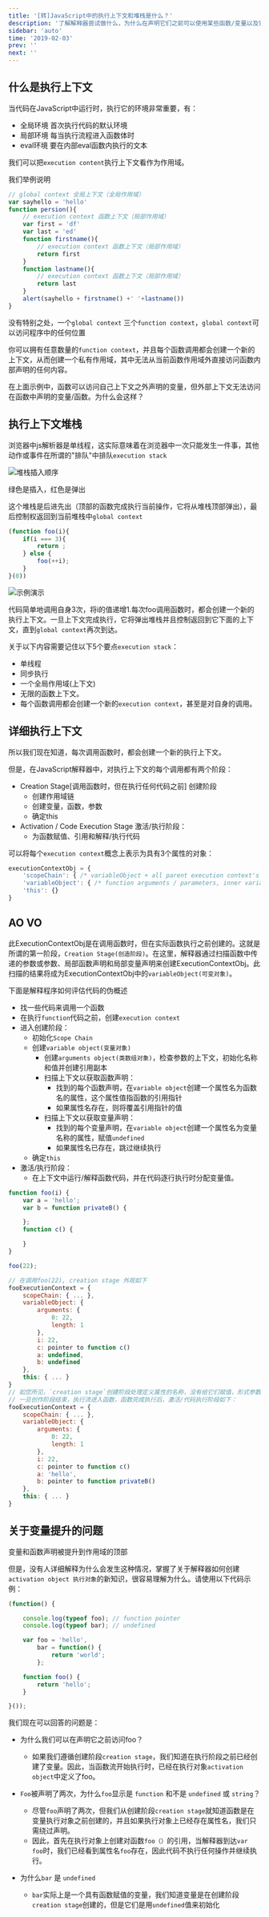 ```yaml
---
title: '[转]JavaScript中的执行上下文和堆栈是什么？'
description: '了解解释器尝试做什么，为什么在声明它们之前可以使用某些函数/变量以及它们的值是如何确定的'
sidebar: 'auto'
time: '2019-02-03'
prev: ''
next: ''
---
```


## 什么是执行上下文

当代码在JavaScript中运行时，执行它的环境非常重要，有：
+ 全局环境 首次执行代码的默认环境
+ 局部环境 每当执行流程进入函数体时
+ eval环境 要在内部eval函数内执行的文本

我们可以把`execution content`执行上下文看作为作用域。

我们举例说明

``` js
// global context 全局上下文（全局作用域）
var sayhello = 'hello'
function persion(){
    // execution context 函数上下文（局部作用域）
    var first = 'df'
    var last = 'ed'
    function firstname(){
        // execution context 函数上下文（局部作用域）
        return first
    }
    function lastname(){
        // execution context 函数上下文（局部作用域）
        return last
    }
    alert(sayhello + firstname() +' '+lastname())
}
```

没有特别之处，一个`global context` 三个`function context`，`global context`可以访问程序中的任何位置

你可以拥有任意数量的`function context`，并且每个函数调用都会创建一个新的上下文，从而创建一个私有作用域，其中无法从当前函数作用域外直接访问函数内部声明的任何内容。

在上面示例中，函数可以访问自己上下文之外声明的变量，但外部上下文无法访问在函数中声明的变量/函数。为什么会这样？

## 执行上下文堆栈

浏览器中js解析器是单线程，这实际意味着在浏览器中一次只能发生一件事，其他动作或事件在所谓的"排队"中排队`execution stack`

![堆栈插入顺序](../.vuepress/public/assets/img/ecstack.jpg)

绿色是插入，红色是弹出

这个堆栈是后进先出（顶部的函数完成执行当前操作，它将从堆栈顶部弹出），最后控制权返回到当前堆栈中`global context`

``` js
(function foo(i){
    if(i === 3){
        return ;
    } else {
        foo(++i);
    }
}(0))

```

![示例演示](../.vuepress/public/assets/img/es1.gif)

代码简单地调用自身3次，将i的值递增1.每次foo调用函数时，都会创建一个新的执行上下文。一旦上下文完成执行，它将弹出堆栈并且控制返回到它下面的上下文，直到`global context`再次到达。

关于以下内容需要记住以下5个要点`execution stack`：
+ 单线程
+ 同步执行
+ 一个全局作用域(上下文)
+ 无限的函数上下文。
+ 每个函数调用都会创建一个新的`execution context`，甚至是对自身的调用。

## 详细执行上下文

所以我们现在知道，每次调用函数时，都会创建一个新的执行上下文。

但是，在JavaScript解释器中，对执行上下文的每个调用都有两个阶段：

+ Creation Stage[调用函数时，但在执行任何代码之前] 创建阶段
    - 创建作用域链
    - 创建变量，函数，参数
    - 确定this
+ Activation / Code Execution Stage  激活/执行阶段：
    - 为函数赋值、引用和解释/执行代码

可以将每个`execution context`概念上表示为具有3个属性的对象：

``` js
executionContextObj = {
    'scopeChain': { /* variableObject + all parent execution context's variableObject */ },
    'variableObject': { /* function arguments / parameters, inner variable and function declarations 函数参数、内部变量和函数声明 */ },
    'this': {}
}
```

## AO VO

此ExecutionContextObj是在调用函数时，但在实际函数执行之前创建的。这就是所谓的第一阶段，`Creation Stage(创造阶段)`。在这里，解释器通过扫描函数中传递的参数或参数、局部函数声明和局部变量声明来创建ExecutionContextObj。此扫描的结果将成为ExecutionContextObj中的`variableObject(可变对象)`。

下面是解释程序如何评估代码的伪概述
+ 找一些代码来调用一个函数
+ 在执行`function`代码之前，创建`execution context`
+ 进入创建阶段：
    - 初始化`Scope Chain`
    - 创建`variable object(变量对象)` 
        + 创建`arguments object(类数组对象)`，检查参数的上下文，初始化名称和值并创建引用副本
        + 扫描上下文以获取函数声明：
            - 找到的每个函数声明，在`variable object`创建一个属性名为函数名的属性，这个属性值指函数的引用指针
            - 如果属性名存在，则将覆盖引用指针的值
        + 扫描上下文以获取变量声明：
            - 找到的每个变量声明，在`variable object`创建一个属性名为变量名称的属性，赋值`undefined`
            - 如果属性名已存在，跳过继续执行
    - 确定`this`
+ 激活/执行阶段：
    - 在上下文中运行/解释函数代码，并在代码逐行执行时分配变量值。

``` js
function foo(i) {
    var a = 'hello';
    var b = function privateB() {

    };
    function c() {

    }
}

foo(22);

// 在调用foo(22), creation stage 外观如下
fooExecutionContext = {
    scopeChain: { ... },
    variableObject: {
        arguments: {
            0: 22,
            length: 1
        },
        i: 22,
        c: pointer to function c()
        a: undefined,
        b: undefined
    },
    this: { ... }
}
// 如您所见，`creation stage`创建阶段处理定义属性的名称，没有给它们赋值，形式参数除外。
// 一旦创作阶段结束，执行流进入函数，函数完成执行后，激活/代码执行阶段如下：
fooExecutionContext = {
    scopeChain: { ... },
    variableObject: {
        arguments: {
            0: 22,
            length: 1
        },
        i: 22,
        c: pointer to function c()
        a: 'hello',
        b: pointer to function privateB()
    },
    this: { ... }
}
```

## 关于变量提升的问题

变量和函数声明被提升到作用域的顶部

但是，没有人详细解释为什么会发生这种情况，掌握了关于解释器如何创建`activation object 执行对象`的新知识，很容易理解为什么。请使用以下代码示例：

``` js
​(function() {

    console.log(typeof foo); // function pointer
    console.log(typeof bar); // undefined

    var foo = 'hello',
        bar = function() {
            return 'world';
        };

    function foo() {
        return 'hello';
    }

}());​
```

我们现在可以回答的问题是：

+ 为什么我们可以在声明它之前访问foo？
    - 如果我们遵循创建阶段`creation stage`，我们知道在执行阶段之前已经创建了变量。因此，当函数流开始执行时，已经在执行对象`activation object`中定义了foo。

+ `Foo`被声明了两次，为什么`foo`显示是 `function` 和不是 `undefined` 或 `string`？
    - 尽管`foo`声明了两次，但我们从创建阶段`creation stage`就知道函数是在变量执行对象之前创建的，并且如果执行对象上已经存在属性名，我们只需绕过声明。
    - 因此，首先在执行对象上创建对函数`foo（）`的引用，当解释器到达`var foo`时，我们已经看到属性名`foo`存在，因此代码不执行任何操作并继续执行。

+ 为什么`bar` 是 `undefined`
    - `bar`实际上是一个具有函数赋值的变量，我们知道变量是在创建阶段`creation stage`创建的，但是它们是用`undefined`值来初始化